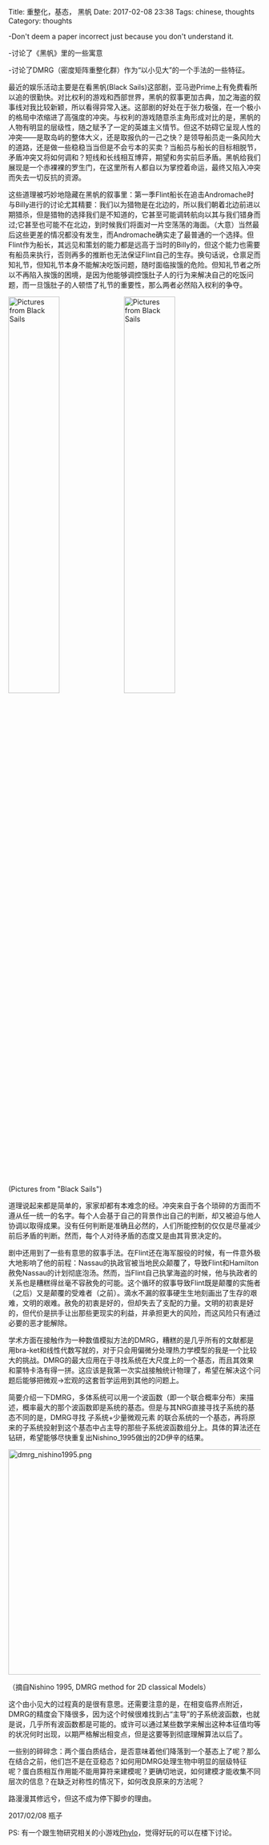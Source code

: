 Title: 重整化，基态， 黑帆
Date: 2017-02-08 23:38
Tags: chinese, thoughts
Category: thoughts

-Don't deem a paper incorrect just because you don't understand it.

-讨论了《黑帆》里的一些寓意

-讨论了DMRG（密度矩阵重整化群）作为“以小见大”的一个手法的一些特征。

最近的娱乐活动主要是在看黑帆(Black Sails)这部剧，亚马逊Prime上有免费看所以追的很勤快。对比权利的游戏和西部世界，黑帆的叙事更加古典，加之海盗的叙事线对我比较新颖，所以看得异常入迷。这部剧的好处在于张力极强，在一个极小的格局中浓缩进了高强度的冲突。与权利的游戏随意杀主角形成对比的是，黑帆的人物有明显的层级性，随之赋予了一定的英雄主义情节。但这不妨碍它呈现人性的冲突——是取岛屿的整体大义，还是取报仇的一己之快？是领导船员走一条风险大的道路，还是做一些稳稳当当但是不会亏本的买卖？当船员与船长的目标相脱节，矛盾冲突又将如何调和？短线和长线相互博弈，期望和务实前后矛盾。黑帆给我们展现是一个赤裸裸的罗生门，在这里所有人都自以为掌控着命运，最终又陷入冲突而失去一切反抗的资源。

这些道理被巧妙地隐藏在黑帆的叙事里：第一季Flint船长在追击Andromache时与Billy进行的讨论尤其精要：我们以为猎物是在北边的，所以我们朝着北边前进以期猎杀，但是猎物的选择我们是不知道的，它甚至可能调转航向以其与我们错身而过;它甚至也可能不在北边，到时候我们将面对一片空荡荡的海面。（大意）当然最后这些更差的情况都没有发生，而Andromache确实走了最普通的一个选择。但Flint作为船长，其远见和策划的能力都是远高于当时的Billy的，但这个能力也需要有船员来执行，否则再多的推断也无法保证Flint自己的生存。换句话说，仓禀足而知礼节，但知礼节本身不能解决吃饭问题，随时面临挨饿的危险。但知礼节者之所以不再陷入挨饿的困境，是因为他能够调控饿肚子人的行为来解决自己的吃饭问题，而一旦饿肚子的人顿悟了礼节的重要性，那么两者必然陷入权利的争夺。


<img width="45%" src="{static}/wp-content/uploads/2017/02/screenshot-from-2017-02-05-18-40-53.png" alt="Pictures from Black Sails"></img>
<img width="45%" src="{static}/wp-content/uploads/2017/02/screenshot-from-2017-02-05-18-41-08.png" alt="Pictures from Black Sails"></img>

(Pictures from "Black Sails")

道理说起来都是简单的，家家却都有本难念的经。冲突来自于各个琐碎的方面而不遵从任一统一的名字。每个人会基于自己的背景作出自己的判断，却又被迫与他人协调以取得成果。没有任何判断是准确且必然的，人们所能控制的仅仅是尽量减少前后矛盾的判断。然而，每个人对待矛盾的态度又是由其背景决定的。

剧中还用到了一些有意思的叙事手法。在Flint还在海军服役的时候，有一件意外极大地影响了他的前程：Nassau的执政官被当地民众颠覆了，导致Flint和Hamilton赦免Nassau的计划彻底泡汤。然而，当Flint自己执掌海盗的时候，他与执政者的关系也是糟糕得丝毫不容赦免的可能。这个循环的叙事导致Flint既是颠覆的实施者（之后）又是颠覆的受难者（之前）。滴水不漏的叙事硬生生地刻画出了生存的艰难，文明的艰难。赦免的初衷是好的，但却失去了支配的力量。文明的初衷是好的，但代价是拱手让出那些更现实的利益，并承担更大的风险，而这风险只有通过必要的恶才能解除。

学术方面在接触作为一种数值模拟方法的DMRG，糟糕的是几乎所有的文献都是用bra-ket和线性代数写就的，对于只会用偏微分处理热力学模型的我是一个比较大的挑战。DMRG的最大应用在于寻找系统在大尺度上的一个基态，而且其效果和蒙特卡洛有得一拼。这应该是我第一次实战接触统计物理了，希望在解决这个问题后能够把微观-&gt;宏观的这套哲学运用到其他的问题上。

简要介绍一下DMRG，多体系统可以用一个波函数（即一个联合概率分布）来描述，概率最大的那个波函数即是系统的基态。但是与其NRG直接寻找子系统的基态不同的是，DMRG寻找 子系统+少量微观元素 的联合系统的一个基态，再将原来的子系统投射到这个基态中占主导的那些子系统波函数组分上。具体的算法还在钻研，希望能够尽快重复出Nishino_1995做出的2D伊辛的结果。

<img class="alignnone size-full wp-image-176" src="{static}/wp-content/uploads/2017/02/dmrg_nishino1995.png" alt="dmrg_nishino1995.png" width="599" height="449" />

（摘自Nishino 1995, DMRG method for 2D classical Models）

这个由小见大的过程真的是很有意思。还需要注意的是，在相变临界点附近，DMRG的精度会下降很多，因为这个时候很难找到占“主导”的子系统波函数，也就是说，几乎所有波函数都是可能的。或许可以通过某些数学来解出这种本征值均等的状况何时出现，以期严格解出相变点，但是这要等到彻底理解算法以后了。

一些别的碎碎念：两个蛋白质结合，是否意味着他们降落到一个基态上了呢？那么在结合之前，他们岂不是在亚稳态？如何用DMRG处理生物中明显的层级特征呢？蛋白质相互作用能不能用算符来建模呢？更确切地说，如何建模才能收集不同层次的信息？在缺乏对称性的情况下，如何改良原来的方法呢？

路漫漫其修远兮，但这不成为停下脚步的理由。

2017/02/08
瓶子

PS: 有一个跟生物研究相关的小游戏<a href="http://phylo.cs.mcgill.ca/">Phylo</a>，觉得好玩的可以在楼下讨论。

&nbsp;